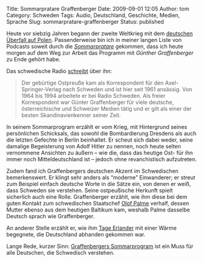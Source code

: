 Title: Sommarpratare Graffenberger
Date: 2009-09-01 12:05
Author: tom
Category: Schweden
Tags: Audio, Deutschland, Geschichte, Medien, Sprache
Slug: sommarpratare-graffenberger
Status: published

Heute vor siebzig Jahren begann der zweite Weltkrieg mit dem [deutschen
Überfall auf
Polen](http://de.wikipedia.org/wiki/Zweiter_Weltkrieg#Der_deutsche_Angriff_auf_Polen_1939).
Passenderweise bin ich in meiner langen Liste von Podcasts soweit durch
die
[*Sommarpratare*](http://www.fiket.de/2008/06/23/wort-der-woche-sommarpratarna/)
gekommen, dass ich heute morgen auf dem Weg zur Arbeit das Programm mit
*Günther Graffenberger* zu Ende gehört habe.

Das schwedische Radio
[schreibt](http://www.sr.se/cgi-bin/international/nyhetssidor/artikel.asp?nyheter=1&programid=2108&Artikel=2878882)
über ihn:

> Der gebürtige Ostpreuße kam als Korrespondent für den
> Axel-Springer-Verlag nach Schweden und ist hier seit 1961 ansässig.
> Von 1964 bis 1994 arbeitete er bei Radio Schweden. Als freier
> Korrespondent war Günter Graffenberger für viele deutsche,
> österreichische und Schweizer Medien tätig und er gilt als einer der
> besten Skandinavienkenner seiner Zeit.

In seinem Sommarprogram erzählt er vom Krieg, mit Hintergrund seines
persönlichen Schicksals, das sowohl die Bombardierung Dresdens als auch
die letzten Gefechte in Berlin beinhaltet. Er scheut sich dabei weder,
seine damalige Begeisterung von Adolf Hitler zu nennen, noch heute
selten vernommene Ansichten zu äußern – wie die, dass das heutige Ost-
für ihn immer noch Mitteldeutschland ist – jedoch ohne revanchistisch
aufzutreten.

Zudem fand ich Graffenbergers deutschen Akzent im Schwedischen
bemerkenswert. Er klingt sehr anders als “moderne” Einwanderer; er
streut zum Beispiel einfach deutsche Worte in die Sätze ein, von denen
er weiß, dass Schweden sie verstehen. Seine ostpeußische Herkunft spielt
sicherlich auch eine Rolle. Graffenberger erzählt, wie ihm diese bei dem
guten Kontakt zum schwedischen Staatschef [Olof
Palme](http://de.wikipedia.org/wiki/Olof_Palme) verhalf, dessen Mutter
ebenso aus dem heutigen Baltikum kam, weshalb Palme dasselbe Deutsch
sprach wie Graffenberger.

An anderer Stelle erzählt er, wie ihm [Tage
Erlander](http://de.wikipedia.org/wiki/Tage_Erlander) mit einer Wärme
begegnete, die Deutschland abhanden gekommen war.

Lange Rede, kurzer Sinn: [Graffenbergers
Sommarprogram](http://www.sr.se/sida/artikel.aspx?programid=2071&artikel=2847673)
ist ein Muss für alle Deutschen, die Schwedisch verstehen.

